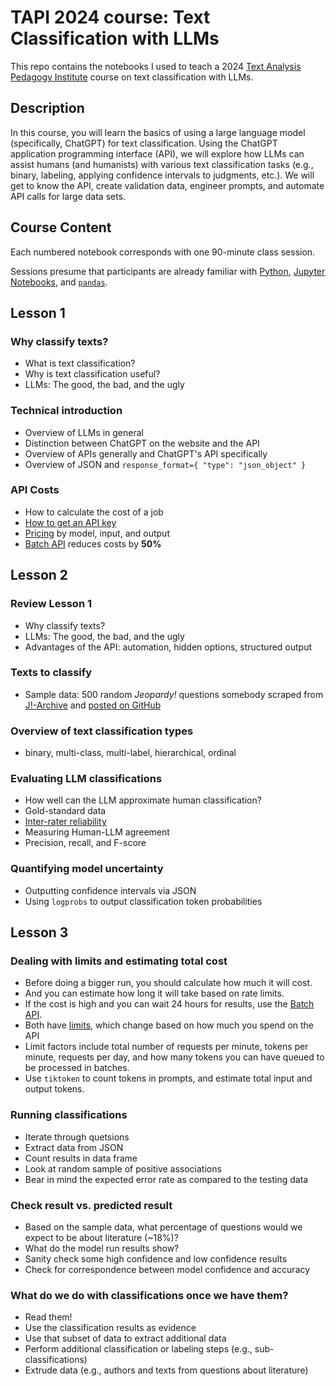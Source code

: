# TAPI 2024 course: Text Classification with LLMs

This repo contains the notebooks I used to teach a 2024 [Text Analysis Pedagogy Institute](https://www.ithaka.org/constellate/text-analysis-pedagogy-institute/) course on text classification with LLMs.

## Description

In this course, you will learn the basics of using a large language model (specifically, ChatGPT) for text classification. Using the ChatGPT application programming interface (API), we will explore how LLMs can assist humans (and humanists) with various text classification tasks (e.g., binary, labeling, applying confidence intervals to judgments, etc.). We will get to know the API, create validation data, engineer prompts, and automate API calls for large data sets.

## Course Content

Each numbered notebook corresponds with one 90-minute class session.

Sessions presume that participants are already familiar with [Python](https://www.python.org), [Jupyter Notebooks](https://jupyter.org), and [`pandas`](https://pandas.pydata.org).

## Lesson 1

### Why classify texts?

- What is text classification?
- Why is text classification useful?
- LLMs: The good, the bad, and the ugly

### Technical introduction

- Overview of LLMs in general
- Distinction between ChatGPT on the website and the API
- Overview of APIs generally and ChatGPT's API specifically
- Overview of JSON and `response_format={ "type": "json_object" }`

### API Costs

- How to calculate the cost of a job
- [How to get an API key](https://help.openai.com/en/articles/7039783-how-can-i-access-the-chatgpt-api)
- [Pricing](https://openai.com/api/pricing/) by model, input, and output
- [Batch API](https://platform.openai.com/docs/guides/batch/batch-api) reduces costs by **50%**

## Lesson 2

### Review Lesson 1

- Why classify texts?
- LLMs: The good, the bad, and the ugly
- Advantages of the API: automation, hidden options, structured output

### Texts to classify

- Sample data: 500 random *Jeopardy!* questions somebody scraped from [J!-Archive](https://j-archive.com) and [posted on GitHub](https://github.com/amwagner19/jarchive-clues)

### Overview of text classification types

- binary, multi-class, multi-label, hierarchical, ordinal

### Evaluating LLM classifications

- How well can the LLM approximate human classification?
- Gold-standard data
- [Inter-rater reliability](https://en.wikipedia.org/wiki/Inter-rater_reliability)
- Measuring Human-LLM agreement
- Precision, recall, and F-score

### Quantifying model uncertainty

- Outputting confidence intervals via JSON
- Using `logprobs` to output classification token probabilities

## Lesson 3

### Dealing with limits and estimating total cost

- Before doing a bigger run, you should calculate how much it will cost.
- And you can estimate how long it will take based on rate limits.
- If the cost is high and you can wait 24 hours for results, use the [Batch API](https://platform.openai.com/docs/guides/batch/batch-api).
- Both have [limits](https://platform.openai.com/docs/guides/rate-limits/usage-tiers), which change based on how much you spend on the API
- Limit factors include total number of requests per minute, tokens per minute, requests per day, and how many tokens you can have queued to be processed in batches.
- Use `tiktoken` to count tokens in prompts, and estimate total input and output tokens.

### Running classifications

- Iterate through quetsions
- Extract data from JSON
- Count results in data frame
- Look at random sample of positive associations
- Bear in mind the expected error rate as compared to the testing data

### Check result vs. predicted result

- Based on the sample data, what percentage of questions would we expect to be about literature (~18%)?
- What do the model run results show?
- Sanity check some high confidence and low confidence results
- Check for correspondence between model confidence and accuracy

### What do we do with classifications once we have them?

- Read them!
- Use the classification results as evidence
- Use that subset of data to extract additional data
- Perform additional classification or labeling steps (e.g., sub-classifications)
- Extrude data (e.g., authors and texts from questions about literature)
